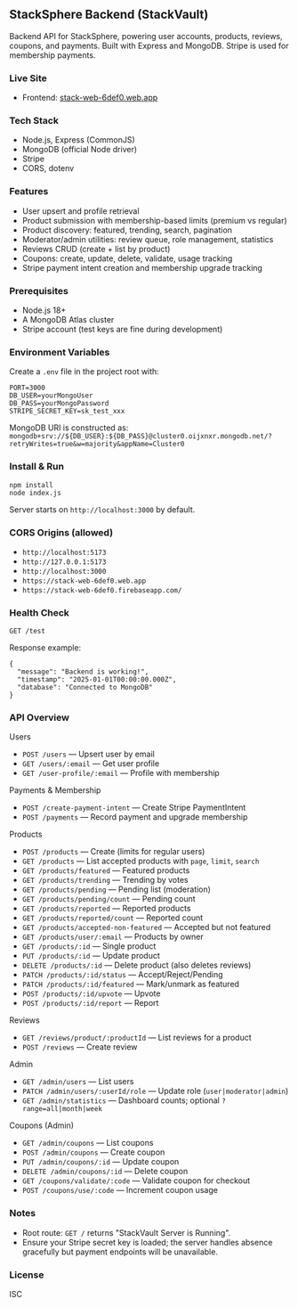 ## StackSphere Backend (StackVault)

Backend API for StackSphere, powering user accounts, products, reviews, coupons, and payments. Built with Express and MongoDB. Stripe is used for membership payments.

### Live Site

- Frontend: [stack-web-6def0.web.app](https://stack-web-6def0.web.app/)

### Tech Stack

- Node.js, Express (CommonJS)
- MongoDB (official Node driver)
- Stripe
- CORS, dotenv

### Features

- User upsert and profile retrieval
- Product submission with membership-based limits (premium vs regular)
- Product discovery: featured, trending, search, pagination
- Moderator/admin utilities: review queue, role management, statistics
- Reviews CRUD (create + list by product)
- Coupons: create, update, delete, validate, usage tracking
- Stripe payment intent creation and membership upgrade tracking

### Prerequisites

- Node.js 18+
- A MongoDB Atlas cluster
- Stripe account (test keys are fine during development)

### Environment Variables

Create a `.env` file in the project root with:

```
PORT=3000
DB_USER=yourMongoUser
DB_PASS=yourMongoPassword
STRIPE_SECRET_KEY=sk_test_xxx
```

MongoDB URI is constructed as:
`mongodb+srv://${DB_USER}:${DB_PASS}@cluster0.oijxnxr.mongodb.net/?retryWrites=true&w=majority&appName=Cluster0`

### Install & Run

```
npm install
node index.js
```

Server starts on `http://localhost:3000` by default.

### CORS Origins (allowed)

- `http://localhost:5173`
- `http://127.0.0.1:5173`
- `http://localhost:3000`
- `https://stack-web-6def0.web.app`
- `https://stack-web-6def0.firebaseapp.com/`

### Health Check

```
GET /test
```

Response example:

```
{
  "message": "Backend is working!",
  "timestamp": "2025-01-01T00:00:00.000Z",
  "database": "Connected to MongoDB"
}
```

### API Overview

Users

- `POST /users` — Upsert user by email
- `GET /users/:email` — Get user profile
- `GET /user-profile/:email` — Profile with membership

Payments & Membership

- `POST /create-payment-intent` — Create Stripe PaymentIntent
- `POST /payments` — Record payment and upgrade membership

Products

- `POST /products` — Create (limits for regular users)
- `GET /products` — List accepted products with `page`, `limit`, `search`
- `GET /products/featured` — Featured products
- `GET /products/trending` — Trending by votes
- `GET /products/pending` — Pending list (moderation)
- `GET /products/pending/count` — Pending count
- `GET /products/reported` — Reported products
- `GET /products/reported/count` — Reported count
- `GET /products/accepted-non-featured` — Accepted but not featured
- `GET /products/user/:email` — Products by owner
- `GET /products/:id` — Single product
- `PUT /products/:id` — Update product
- `DELETE /products/:id` — Delete product (also deletes reviews)
- `PATCH /products/:id/status` — Accept/Reject/Pending
- `PATCH /products/:id/featured` — Mark/unmark as featured
- `POST /products/:id/upvote` — Upvote
- `POST /products/:id/report` — Report

Reviews

- `GET /reviews/product/:productId` — List reviews for a product
- `POST /reviews` — Create review

Admin

- `GET /admin/users` — List users
- `PATCH /admin/users/:userId/role` — Update role (`user|moderator|admin`)
- `GET /admin/statistics` — Dashboard counts; optional `?range=all|month|week`

Coupons (Admin)

- `GET /admin/coupons` — List coupons
- `POST /admin/coupons` — Create coupon
- `PUT /admin/coupons/:id` — Update coupon
- `DELETE /admin/coupons/:id` — Delete coupon
- `GET /coupons/validate/:code` — Validate coupon for checkout
- `POST /coupons/use/:code` — Increment coupon usage

### Notes

- Root route: `GET /` returns "StackVault Server is Running".
- Ensure your Stripe secret key is loaded; the server handles absence gracefully but payment endpoints will be unavailable.

### License

ISC
